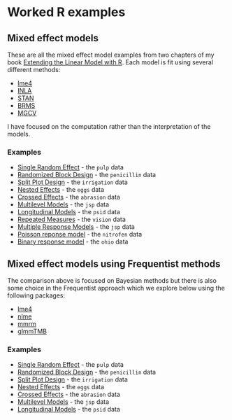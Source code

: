 # Worked R examples

## Mixed effect models

These are all the mixed effect model examples from two chapters of my book
[Extending the Linear Model with R](https://julianfaraway.github.io/faraway/ELM/).
Each model is fit using several different methods:

- [lme4](https://github.com/lme4/lme4)
- [INLA](https://www.r-inla.org/)
- [STAN](https://mc-stan.org/)
- [BRMS](https://paul-buerkner.github.io/brms/)
- [MGCV](https://www.maths.ed.ac.uk/~swood34/mgcv/)

I have focused on the computation rather than the interpretation
of the models.

### Examples

- [Single Random Effect](mixed/pulp.md) - the `pulp` data
- [Randomized Block Design](mixed/penicillin.md) - the `penicillin` data
- [Split Plot Design](mixed/irrigation.md) - the `irrigation` data
- [Nested Effects](mixed/eggs.md) - the `eggs` data
- [Crossed Effects](mixed/abrasion.md) - the `abrasion` data
- [Multilevel Models](mixed/jspmultilevel.md) - the `jsp` data
- [Longitudinal Models](mixed/longitudinal.md) - the `psid` data
- [Repeated Measures](mixed/vision.md) - the `vision` data
- [Multiple Response Models](mixed/jspmultiple.md) - the `jsp` data
- [Poisson reponse model](mixed/nitrofen.md) - the `nitrofen` data
- [Binary response model](mixed/ohio.md) - the `ohio` data

## Mixed effect models using Frequentist methods

The comparison above is focused on Bayesian methods but
there is also some choice in the Frequentist approach which
we explore below using the following packages:


- [lme4](https://github.com/lme4/lme4)
- [nlme](https://cran.r-project.org/web/packages/nlme/index.html)
- [mmrm](https://openpharma.github.io/mmrm/latest-tag/)
- [glmmTMB](https://glmmtmb.github.io/glmmTMB/)

### Examples

- [Single Random Effect](mixed/pulpfreq.md) - the `pulp` data
- [Randomized Block Design](mixed/penifreq.md) - the `penicillin` data
- [Split Plot Design](mixed/irrifreq.md) - the `irrigation` data
- [Nested Effects](mixed/eggsfreq.md) - the `eggs` data
- [Crossed Effects](mixed/abrafreq.md) - the `abrasion` data
- [Multilevel Models](mixed/jspmlevelfreq.md) - the `jsp` data
- [Longitudinal Models](mixed/longitfreq.md) - the `psid` data